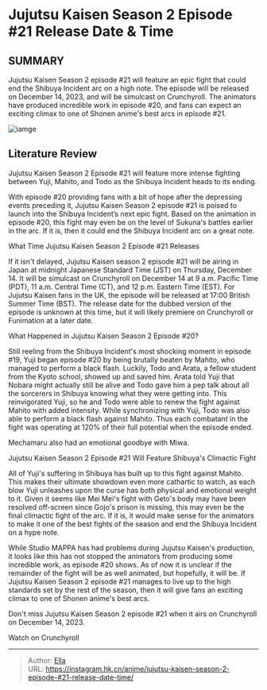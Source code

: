 # Jujutsu Kaisen Season 2 Episode #21 Release Date &amp; Time


## SUMMARY 



  Jujutsu Kaisen Season 2 episode #21 will feature an epic fight that could end the Shibuya Incident arc on a high note.   The episode will be released on December 14, 2023, and will be simulcast on Crunchyroll.   The animators have produced incredible work in episode #20, and fans can expect an exciting climax to one of Shonen anime&#39;s best arcs in episode #21.  

![iamge](https://static1.srcdn.com/wordpress/wp-content/uploads/2023/12/mahito-todo-and-yuji-use-120-percent-of-their-potential-in-jujutsu-kaisen.jpg)

## Literature Review

Jujutsu Kaisen Season 2 Episode #21 will feature more intense fighting between Yuji, Mahito, and Todo as the Shibuya Incident heads to its ending.




With episode #20 providing fans with a bit of hope after the depressing events preceding it, Jujutsu Kaisen Season 2 episode #21 is poised to launch into the Shibuya Incident’s next epic fight. Based on the animation in episode #20, this fight may even be on the level of Sukuna&#39;s battles earlier in the arc. If it is, then it could end the Shibuya Incident arc on a great note.





 What Time Jujutsu Kaisen Season 2 Episode #21 Releases 
          

If it isn&#39;t delayed, Jujutsu Kaisen season 2 episode #21 will be airing in Japan at midnight Japanese Standard Time (JST) on Thursday, December 14. It will be simulcast on Crunchyroll on December 14 at 9 a.m. Pacific Time (PDT), 11 a.m. Central Time (CT), and 12 p.m. Eastern Time (EST). For Jujutsu Kaisen fans in the UK, the episode will be released at 17:00 British Summer Time (BST). The release date for the dubbed version of the episode is unknown at this time, but it will likely premiere on Crunchyroll or Funimation at a later date.



 What Happened in Jujutsu Kaisen Season 2 Episode #20? 
          




Still reeling from the Shibuya Incident&#39;s most shocking moment in episode #19, Yuji began episode #20 by being brutally beaten by Mahito, who managed to perform a black flash. Luckily, Todo and Arata, a fellow student from the Kyoto school, showed up and saved him. Arata told Yuji that Nobara might actually still be alive and Todo gave him a pep talk about all the sorcerers in Shibuya knowing what they were getting into. This reinvigorated Yuji, so he and Todo were able to renew the fight against Mahito with added intensity. While synchronizing with Yuji, Todo was also able to perform a black flash against Mahito. Thus each combatant in the fight was operating at 120% of their full potential when the episode ended.



Mechamaru also had an emotional goodbye with Miwa.






 Jujutsu Kaisen Season 2 Episode #21 Will Feature Shibuya&#39;s Climactic Fight 
          




All of Yuji&#39;s suffering in Shibuya has built up to this fight against Mahito. This makes their ultimate showdown even more cathartic to watch, as each blow Yuji unleashes upon the curse has both physical and emotional weight to it. Given it seems like Mei Mei&#39;s fight with Geto&#39;s body may have been resolved off-screen since Gojo&#39;s prison is missing, this may even be the final climactic fight of the arc. If it is, it would make sense for the animators to make it one of the best fights of the season and end the Shibuya Incident on a hype note.

While Studio MAPPA has had problems during Jujutsu Kaisen&#39;s production, it looks like this has not stopped the animators from producing some incredible work, as episode #20 shows. As of now it is unclear if the remainder of the fight will be as well animated, but hopefully, it will be. If Jujutsu Kaisen Season 2 episode #21 manages to live up to the high standards set by the rest of the season, then it will give fans an exciting climax to one of Shonen anime&#39;s best arcs.




Don&#39;t miss Jujutsu Kaisen Season 2 episode #21 when it airs on Crunchyroll on December 14, 2023.

Watch on Crunchyroll



---

> Author: [Ella](https://instagram.hk.cn/)  
> URL: https://instagram.hk.cn/anime/jujutsu-kaisen-season-2-episode-#21-release-date-time/  

